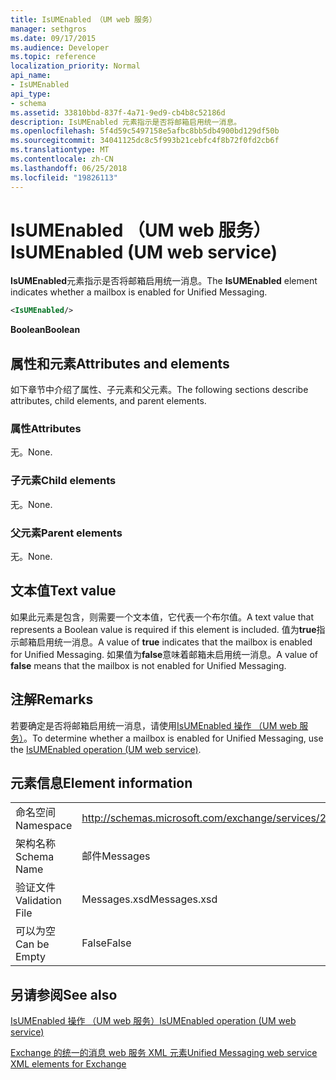 ```yaml
---
title: IsUMEnabled （UM web 服务）
manager: sethgros
ms.date: 09/17/2015
ms.audience: Developer
ms.topic: reference
localization_priority: Normal
api_name:
- IsUMEnabled
api_type:
- schema
ms.assetid: 33810bbd-837f-4a71-9ed9-cb4b8c52186d
description: IsUMEnabled 元素指示是否将邮箱启用统一消息。
ms.openlocfilehash: 5f4d59c5497158e5afbc8bb5db4900bd129df50b
ms.sourcegitcommit: 34041125dc8c5f993b21cebfc4f8b72f0fd2cb6f
ms.translationtype: MT
ms.contentlocale: zh-CN
ms.lasthandoff: 06/25/2018
ms.locfileid: "19826113"
---
```

# <a name="isumenabled-um-web-service"></a><span data-ttu-id="69669-103">IsUMEnabled （UM web 服务）</span><span class="sxs-lookup"><span data-stu-id="69669-103">IsUMEnabled (UM web service)</span></span>

<span data-ttu-id="69669-104">**IsUMEnabled**元素指示是否将邮箱启用统一消息。</span><span class="sxs-lookup"><span data-stu-id="69669-104">The **IsUMEnabled** element indicates whether a mailbox is enabled for Unified Messaging.</span></span> 
  
```xml
<IsUMEnabled/>
```

 <span data-ttu-id="69669-105">**Boolean**</span><span class="sxs-lookup"><span data-stu-id="69669-105">**Boolean**</span></span>
## <a name="attributes-and-elements"></a><span data-ttu-id="69669-106">属性和元素</span><span class="sxs-lookup"><span data-stu-id="69669-106">Attributes and elements</span></span>

<span data-ttu-id="69669-107">如下章节中介绍了属性、子元素和父元素。</span><span class="sxs-lookup"><span data-stu-id="69669-107">The following sections describe attributes, child elements, and parent elements.</span></span>
  
### <a name="attributes"></a><span data-ttu-id="69669-108">属性</span><span class="sxs-lookup"><span data-stu-id="69669-108">Attributes</span></span>

<span data-ttu-id="69669-109">无。</span><span class="sxs-lookup"><span data-stu-id="69669-109">None.</span></span>
  
### <a name="child-elements"></a><span data-ttu-id="69669-110">子元素</span><span class="sxs-lookup"><span data-stu-id="69669-110">Child elements</span></span>

<span data-ttu-id="69669-111">无。</span><span class="sxs-lookup"><span data-stu-id="69669-111">None.</span></span>
  
### <a name="parent-elements"></a><span data-ttu-id="69669-112">父元素</span><span class="sxs-lookup"><span data-stu-id="69669-112">Parent elements</span></span>

<span data-ttu-id="69669-113">无。</span><span class="sxs-lookup"><span data-stu-id="69669-113">None.</span></span>
  
## <a name="text-value"></a><span data-ttu-id="69669-114">文本值</span><span class="sxs-lookup"><span data-stu-id="69669-114">Text value</span></span>

<span data-ttu-id="69669-115">如果此元素是包含，则需要一个文本值，它代表一个布尔值。</span><span class="sxs-lookup"><span data-stu-id="69669-115">A text value that represents a Boolean value is required if this element is included.</span></span> <span data-ttu-id="69669-116">值为**true**指示邮箱启用统一消息。</span><span class="sxs-lookup"><span data-stu-id="69669-116">A value of **true** indicates that the mailbox is enabled for Unified Messaging.</span></span> <span data-ttu-id="69669-117">如果值为**false**意味着邮箱未启用统一消息。</span><span class="sxs-lookup"><span data-stu-id="69669-117">A value of **false** means that the mailbox is not enabled for Unified Messaging.</span></span> 
  
## <a name="remarks"></a><span data-ttu-id="69669-118">注解</span><span class="sxs-lookup"><span data-stu-id="69669-118">Remarks</span></span>

<span data-ttu-id="69669-119">若要确定是否将邮箱启用统一消息，请使用[IsUMEnabled 操作 （UM web 服务）](isumenabled-operation-um-web-service.md)。</span><span class="sxs-lookup"><span data-stu-id="69669-119">To determine whether a mailbox is enabled for Unified Messaging, use the [IsUMEnabled operation (UM web service)](isumenabled-operation-um-web-service.md).</span></span>
  
## <a name="element-information"></a><span data-ttu-id="69669-120">元素信息</span><span class="sxs-lookup"><span data-stu-id="69669-120">Element information</span></span>

|||
|:-----|:-----|
|<span data-ttu-id="69669-121">命名空间</span><span class="sxs-lookup"><span data-stu-id="69669-121">Namespace</span></span>  <br/> |http://schemas.microsoft.com/exchange/services/2006/messages  <br/> |
|<span data-ttu-id="69669-122">架构名称</span><span class="sxs-lookup"><span data-stu-id="69669-122">Schema Name</span></span>  <br/> |<span data-ttu-id="69669-123">邮件</span><span class="sxs-lookup"><span data-stu-id="69669-123">Messages</span></span>  <br/> |
|<span data-ttu-id="69669-124">验证文件</span><span class="sxs-lookup"><span data-stu-id="69669-124">Validation File</span></span>  <br/> |<span data-ttu-id="69669-125">Messages.xsd</span><span class="sxs-lookup"><span data-stu-id="69669-125">Messages.xsd</span></span>  <br/> |
|<span data-ttu-id="69669-126">可以为空</span><span class="sxs-lookup"><span data-stu-id="69669-126">Can be Empty</span></span>  <br/> |<span data-ttu-id="69669-127">False</span><span class="sxs-lookup"><span data-stu-id="69669-127">False</span></span>  <br/> |
   
## <a name="see-also"></a><span data-ttu-id="69669-128">另请参阅</span><span class="sxs-lookup"><span data-stu-id="69669-128">See also</span></span>



[<span data-ttu-id="69669-129">IsUMEnabled 操作 （UM web 服务）</span><span class="sxs-lookup"><span data-stu-id="69669-129">IsUMEnabled operation (UM web service)</span></span>](isumenabled-operation-um-web-service.md)


[<span data-ttu-id="69669-130">Exchange 的统一的消息 web 服务 XML 元素</span><span class="sxs-lookup"><span data-stu-id="69669-130">Unified Messaging web service XML elements for Exchange</span></span>](unified-messaging-web-service-xml-elements-for-exchange.md)

